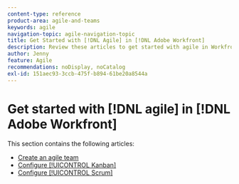 ```yaml
---
content-type: reference
product-area: agile-and-teams
keywords: agile
navigation-topic: agile-navigation-topic
title: Get Started with [!DNL Agile] in [!DNL Adobe Workfront]
description: Review these articles to get started with agile in Workfront.
author: Jenny
feature: Agile
recommendations: noDisplay, noCatalog
exl-id: 151aec93-3ccb-475f-b894-61be20a8544a
---
```

# Get started with [!DNL agile] in [!DNL Adobe Workfront]

This section contains the following articles:

* [Create an agile team](../../agile/get-started-with-agile-in-workfront/create-an-agile-team.md)
* [Configure [!UICONTROL Kanban]](../../agile/get-started-with-agile-in-workfront/configure-kanban.md)
* [Configure [!UICONTROL Scrum]](../../agile/get-started-with-agile-in-workfront/configure-scrum.md)
